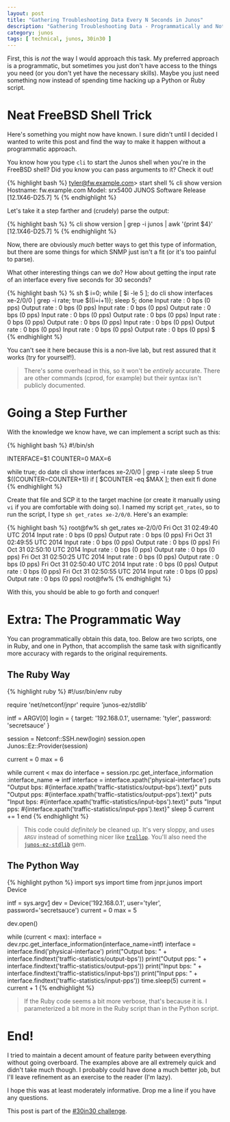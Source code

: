 ```yaml
---
layout: post
title: "Gathering Troubleshooting Data Every N Seconds in Junos"
description: "Gathering Troubleshooting Data - Programmatically and Not"
category: junos
tags: [ technical, junos, 30in30 ]
---
```


First, this is _not_ the way I would approach this task.  My preferred approach
is a programmatic, but sometimes you just don't have access to the things you
need (or you don't yet have the necessary skills).  Maybe you just need
something now instead of spending time hacking up a Python or Ruby script.

# Neat FreeBSD Shell Trick

Here's something you might now have known.  I sure didn't until I decided
I wanted to write this post and find the way to make it happen without
a programmatic approach.

You know how you type `cli` to start the Junos shell when you're in the FreeBSD
shell?  Did you know you can pass arguments to it?  Check it out!

{% highlight bash %}
tyler@fw.example.com> start shell
% cli show version
Hostname: fw.example.com
Model: srx5400
JUNOS Software Release [12.1X46-D25.7]
%
{% endhighlight %}

Let's take it a step farther and (crudely) parse the output:

{% highlight bash %}
% cli show version | grep -i junos | awk '{print $4}' 
[12.1X46-D25.7]
%
{% endhighlight %}

Now, there are obviously _much_ better ways to get this type of information,
but there are some things for which SNMP just isn't a fit (or it's too painful
to parse).

What other interesting things can we do?  How about getting the input rate of
an interface every five seconds for 30 seconds?

{% highlight bash %}
% sh
$ i=0; while [ $i -le 5 ]; do cli show interfaces xe-2/0/0 | grep -i rate; true $((i=i+1)); sleep 5; done
Input rate     : 0 bps (0 pps)
Output rate    : 0 bps (0 pps)
Input rate     : 0 bps (0 pps)
Output rate    : 0 bps (0 pps)
Input rate     : 0 bps (0 pps)
Output rate    : 0 bps (0 pps)
Input rate     : 0 bps (0 pps)
Output rate    : 0 bps (0 pps)
Input rate     : 0 bps (0 pps)
Output rate    : 0 bps (0 pps)
Input rate     : 0 bps (0 pps)
Output rate    : 0 bps (0 pps)
$
{% endhighlight %}

You can't see it here because this is a non-live lab, but rest assured that it
works (try for yourself!).

> There's some overhead in this, so it won't be _entirely_ accurate.  There are
> other commands (cprod, for example) but their syntax isn't publicly
> documented.

# Going a Step Further

With the knowledge we know have, we can implement a script such as this:

{% highlight bash %}
#!/bin/sh

INTERFACE=$1
COUNTER=0
MAX=6

while true; do
  date
  cli show interfaces xe-2/0/0 | grep -i rate
  sleep 5
  true $((COUNTER=COUNTER+1))
  if [ $COUNTER -eq $MAX ]; then
    exit
  fi
done
{% endhighlight %}

Create that file and SCP it to the target machine (or create it manually using
`vi` if you are comfortable with doing so).  I named my script `get_rates`, so
to run the script, I type `sh get_rates xe-2/0/0`.  Here's an example:

{% highlight bash %}
root@fw% sh get_rates xe-2/0/0
Fri Oct 31 02:49:40 UTC 2014
Input rate     : 0 bps (0 pps)
Output rate    : 0 bps (0 pps)
Fri Oct 31 02:49:55 UTC 2014
Input rate     : 0 bps (0 pps)
Output rate    : 0 bps (0 pps)
Fri Oct 31 02:50:10 UTC 2014
Input rate     : 0 bps (0 pps)
Output rate    : 0 bps (0 pps)
Fri Oct 31 02:50:25 UTC 2014
Input rate     : 0 bps (0 pps)
Output rate    : 0 bps (0 pps)
Fri Oct 31 02:50:40 UTC 2014
Input rate     : 0 bps (0 pps)
Output rate    : 0 bps (0 pps)
Fri Oct 31 02:50:55 UTC 2014
Input rate     : 0 bps (0 pps)
Output rate    : 0 bps (0 pps)
root@fw%
{% endhighlight %}

With this, you should be able to go forth and conquer!

# Extra: The Programmatic Way

You can programmatically obtain this data, too.  Below are two scripts, one in
Ruby, and one in Python, that accomplish the same task with significantly more
accuracy with regards to the original requirements.

## The Ruby Way

{% highlight ruby %}
#!/usr/bin/env ruby

require 'net/netconf/jnpr'
require 'junos-ez/stdlib'

intf = ARGV[0]
login = {
  target: '192.168.0.1',
  username: 'tyler',
  password: 'secretsauce'
}

session = Netconf::SSH.new(login)
session.open
Junos::Ez::Provider(session)

current = 0
max = 6

while current < max do
  interface = session.rpc.get_interface_information :interface_name => intf
  interface = interface.xpath('physical-interface')
  puts "Output bps: #{interface.xpath('traffic-statistics/output-bps').text}"
  puts "Output pps: #{interface.xpath('traffic-statistics/output-pps').text}"
  puts "Input bps: #{interface.xpath('traffic-statistics/input-bps').text}"
  puts "Input pps: #{interface.xpath('traffic-statistics/input-pps').text}"
  sleep 5
  current += 1
end
{% endhighlight %}

> This code could _definitely_ be cleaned up.  It's very sloppy, and uses
> `ARGV` instead of something nicer like [`trollop`][2].  You'll also need the
> [`junos-ez-stdlib`][3] gem.

## The Python Way

{% highlight python %}
import sys
import time
from jnpr.junos import Device

intf = sys.argv[1]
dev = Device('192.168.0.1', user='tyler', password='secretsauce')
current = 0
max = 5

dev.open()

while (current < max):
    interface = dev.rpc.get_interface_information(interface_name=intf)
    interface = interface.find('physical-interface')
    print("Output bps: " + interface.findtext('traffic-statistics/output-bps'))
    print("Output pps: " + interface.findtext('traffic-statistics/output-pps'))
    print("Input bps: " + interface.findtext('traffic-statistics/input-bps'))
    print("Input pps: " + interface.findtext('traffic-statistics/input-pps'))
    time.sleep(5)
    current = current + 1
{% endhighlight %}

> If the Ruby code seems a bit more verbose, that's because it is.
> I parameterized a bit more in the Ruby script than in the Python script.

# End!

I tried to maintain a decent amount of feature parity between everything
without going overboard.  The examples above are all extremely quick and didn't
take much though.  I probably could have done a much better job, but I'll leave
refinement as an exercise to the reader (I'm lazy).

I hope this was at least moderately informative.  Drop me a line if you have
any questions.

This post is part of the [#30in30 challenge][1].

[1]: http://etherealmind.com/challenge-30-blogs-30-days/ "30 Blogs in 30 Days Challenge"
[2]: https://rubygems.org/gems/trollop "trollop ruby gem"
[3]: https://github.com/Juniper/ruby-junos-ez-stdlib "junos-ez-stdlib gem"

